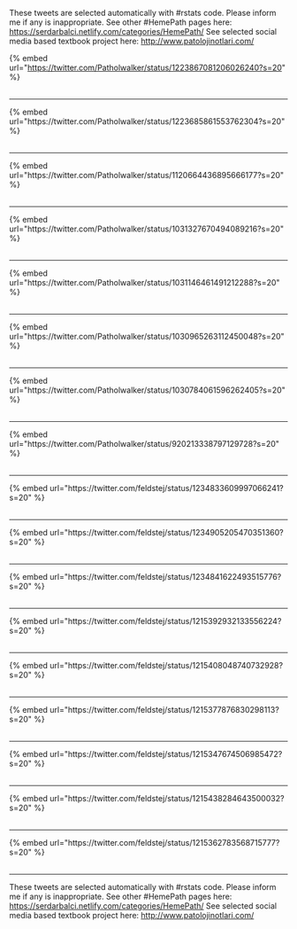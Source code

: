

These tweets are selected automatically with #rstats code. Please inform me if any is inappropriate.
See other #HemePath pages here: https://serdarbalci.netlify.com/categories/HemePath/ 
See selected social media based textbook project here: http://www.patolojinotlari.com/

{% embed url="https://twitter.com/Patholwalker/status/1223867081206026240?s=20" %}<br>
<br>
<hr>
{% embed url="https://twitter.com/Patholwalker/status/1223685861553762304?s=20" %}<br>
<br>
<hr>
{% embed url="https://twitter.com/Patholwalker/status/1120664436895666177?s=20" %}<br>
<br>
<hr>
{% embed url="https://twitter.com/Patholwalker/status/1031327670494089216?s=20" %}<br>
<br>
<hr>
{% embed url="https://twitter.com/Patholwalker/status/1031146461491212288?s=20" %}<br>
<br>
<hr>
{% embed url="https://twitter.com/Patholwalker/status/1030965263112450048?s=20" %}<br>
<br>
<hr>
{% embed url="https://twitter.com/Patholwalker/status/1030784061596262405?s=20" %}<br>
<br>
<hr>
{% embed url="https://twitter.com/Patholwalker/status/920213338797129728?s=20" %}<br>
<br>
<hr>
{% embed url="https://twitter.com/feldstej/status/1234833609997066241?s=20" %}<br>
<br>
<hr>
{% embed url="https://twitter.com/feldstej/status/1234905205470351360?s=20" %}<br>
<br>
<hr>
{% embed url="https://twitter.com/feldstej/status/1234841622493515776?s=20" %}<br>
<br>
<hr>
{% embed url="https://twitter.com/feldstej/status/1215392932133556224?s=20" %}<br>
<br>
<hr>
{% embed url="https://twitter.com/feldstej/status/1215408048740732928?s=20" %}<br>
<br>
<hr>
{% embed url="https://twitter.com/feldstej/status/1215377876830298113?s=20" %}<br>
<br>
<hr>
{% embed url="https://twitter.com/feldstej/status/1215347674506985472?s=20" %}<br>
<br>
<hr>
{% embed url="https://twitter.com/feldstej/status/1215438284643500032?s=20" %}<br>
<br>
<hr>
{% embed url="https://twitter.com/feldstej/status/1215362783568715777?s=20" %}<br>
<br>
<hr>


These tweets are selected automatically with #rstats code. Please inform me if any is inappropriate.
See other #HemePath pages here: https://serdarbalci.netlify.com/categories/HemePath/ 
See selected social media based textbook project here: http://www.patolojinotlari.com/
